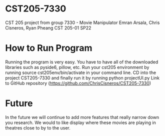 # CST205-7330
CST 205 project from group 7330 - Movie Manipulator
Emran Arsala, Chris Cisneros, Ryan Pheang
CST 205-01 SP22

# How to Run Program
Running the program is very easy. You have to have all of the downloaded libraries such as pyside6, pillow, etc. Run your cst205 environment by running source cst205env/bin/activate in your command line. CD into the project CST205-7330 and finally run it by running python projectUI.py
Link to GitHub repository (https://github.com/ChrisCisneros/CST205-7330)

# Future
In the future we will continue to add more features that really narrow down you research. We would to like display where these movies are playing in theatres close to by to the user. 
